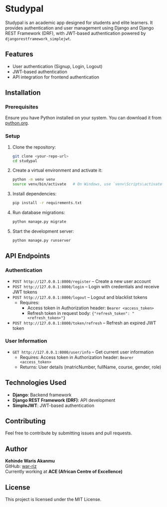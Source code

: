 # Studypal

Studypal is an academic app designed for students and elite learners. It provides authentication and user management using Django and Django REST Framework (DRF), with JWT-based authentication powered by `djangorestframework_simplejwt`.

## Features
- User authentication (Signup, Login, Logout)
- JWT-based authentication
- API integration for frontend authentication

## Installation
### Prerequisites
Ensure you have Python installed on your system. You can download it from [python.org](https://www.python.org/downloads/).

### Setup
1. Clone the repository:
   ```bash
   git clone <your-repo-url>
   cd studypal
   ```

2. Create a virtual environment and activate it:
   ```bash
   python -m venv venv
   source venv/bin/activate   # On Windows, use `venv\Scripts\activate`
   ```

3. Install dependencies:
   ```bash
   pip install -r requirements.txt
   ```

4. Run database migrations:
   ```bash
   python manage.py migrate
   ```

5. Start the development server:
   ```bash
   python manage.py runserver
   ```

## API Endpoints
### Authentication
- `POST http://127.0.0.1:8000/register` – Create a new user account
- `POST http://127.0.0.1:8000/login` – Login with credentials and receive JWT tokens
- `POST http://127.0.0.1:8000/logout` – Logout and blacklist tokens
  - Requires:
    - Access token in Authorization header: `Bearer <access_token>`
    - Refresh token in request body: `{"refresh_token": "<refresh_token>"}`
- `POST http://127.0.0.1:8000/token/refresh` – Refresh an expired JWT token

### User Information
- `GET http://127.0.0.1:8000/user/info` – Get current user information
  - Requires: Access token in Authorization header: `Bearer <access_token>`
  - Returns: User details (matricNumber, fullName, course, gender, role)

## Technologies Used
- **Django**: Backend framework
- **Django REST Framework (DRF)**: API development
- **SimpleJWT**: JWT-based authentication

## Contributing
Feel free to contribute by submitting issues and pull requests.

## Author
**Kehinde Waris Akanmu**  
GitHub: [war-riz](https://github.com/war-riz)  
Currently working at **ACE (African Centre of Excellence)**

## License
This project is licensed under the MIT License.
